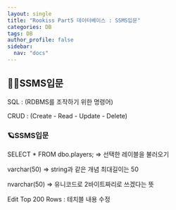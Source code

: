 ```yaml
---
layout: single
title: "Rookiss Part5 데이터베이스 : SSMS입문"
categories: DB
tags: DB
author_profile: false
sidebar:
  nav: "docs"
---
```



## 🙇‍♀️SSMS입문

SQL : (RDBMS를 조작하기 위한 명령어)

CRUD : (Create - Read - Update - Delete)

### 🪐SSMS입문


SELECT *
FROM dbo.players;
=> 선택한 레이블을 불러오기

varchar(50) => string과 같은 개념 최대길이는 50

nvarchar(50) => 유니코드로 2바이트짜리로 쓰겠다는 뜻

Edit Top 200 Rows : 테치블 내용 수정

